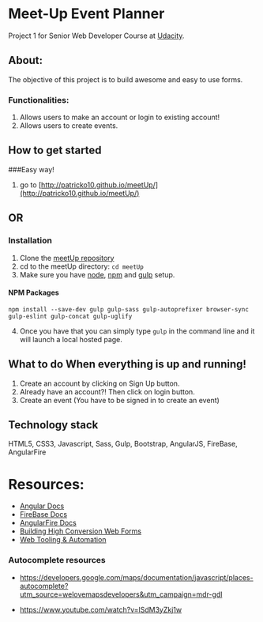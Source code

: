 # Meet-Up Event Planner
Project 1 for Senior Web Developer Course at [Udacity](https://www.udacity.com).

## About:
The objective of this project is to build awesome and easy to use forms.

### Functionalities:
1. Allows users to make an account or login to existing account!
2. Allows users to create events.

## How to get started
###Easy way!
1. go to [http://patricko10.github.io/meetUp/](http://patricko10.github.io/meetUp/)

## OR

### Installation
1. Clone the [meetUp repository](https://github.com/PatrickO10/meetUp.git)
2. cd to the meetUp directory:
	`cd meetUp`
3. Make sure you have [node](https://docs.npmjs.com/getting-started/installing-node), [npm](https://www.npmjs.com/) and [gulp](http://gulpjs.com/) setup.

#### NPM Packages
```
npm install --save-dev gulp gulp-sass gulp-autoprefixer browser-sync gulp-eslint gulp-concat gulp-uglify
```
4. Once you have that you can simply type `gulp` in the command line and it will launch a local hosted page.


## What to do When everything is up and running!
1. Create an account by clicking on Sign Up button.
2. Already have an account?! Then click on login button.
3. Create an event (You have to be signed in to create an event)

## Technology stack
HTML5, CSS3, Javascript, Sass, Gulp, Bootstrap, AngularJS, FireBase, AngularFire

# Resources:
- [Angular Docs](https://docs.angularjs.org/guide)
- [FireBase Docs](https://www.firebase.com/docs/web/)
- [AngularFire Docs](https://www.firebase.com/docs/web/libraries/angular/api.html)
- [Building High Conversion Web Forms](https://www.udacity.com/course/viewer#!/c-ud890-nd/l-5885538560)
- [Web Tooling & Automation](https://www.udacity.com/course/viewer#!/c-ud890-nd/l-5885538560)

### Autocomplete resources
- https://developers.google.com/maps/documentation/javascript/places-autocomplete?utm_source=welovemapsdevelopers&utm_campaign=mdr-gdl

- https://www.youtube.com/watch?v=lSdM3yZkj1w
